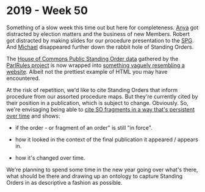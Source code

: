 # 2019 - Week 50

Something of a slow week this time out but here for completeness. [Anya](https://twitter.com/bitten_) got distracted by election matters and the business of new Members. Robert got distracted by making slides for our procedure presentation to the [SPG](http://www.studyofparliament.org.uk/). And [Michael](https://twitter.com/fantasticlife) disappeared further down the rabbit hole of Standing Orders.

The [House of Commons Public Standing Order data](https://parlrulesdata.org/versions_ukhcso.html) gathered by the [ParlRules project](https://parlrulesdata.org/about.html) is now wrapped into [something vaguely resembling a website](http://standing-orders.herokuapp.com/). Albeit not the prettiest example of HTML you may have encountered.

At the risk of repetition, we'd like to cite Standing Orders that inform procedure from our assorted procedure maps. But they're currently cited by their position in a publication, which is subject to change. Obviously. So, we're envisaging being able to [cite SO fragments in a way that's persistent over time](http://standing-orders.herokuapp.com/standing-order-fragments/1137) and shows:

* if the order - or fragment of an order" is still "in force".

* how it looked in the context of the final publication it appeared / appears in.

* how it's changed over time.

We're planning to spend some time in the new year going over what's there, what should be there and drawing up an ontology to capture Standing Orders in as descriptive a fashion as possible.